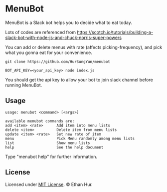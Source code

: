 # MenuBot

MenuBot is a Slack bot helps you to decide what to eat today.

Lots of codes are referenced from https://scotch.io/tutorials/building-a-slack-bot-with-node-js-and-chuck-norris-super-powers

You can add or delete menus with rate (affects picking-frequency), and pick what you gonna eat for your convenience.

```
git clone https://github.com/HurSungYun/menubot

BOT_API_KEY=<your_api_key> node index.js

```

You should get the api key to allow your bot to join slack channel before running MenuBot. 

## Usage

```
usage: menubot <command> [<args>]

available menubot commands are:
add <item> <rate>      Add item into menu lists
delete <item>          Delete item from menu lists
update <item> <rate>   Set new rate of item
menu                   Pick Menu randomly among menu lists
list                   Show menu lists
help                   See the help document

```

Type "menubot help" for further information.

## License

Licensed under [MIT License](LICENSE). © Ethan Hur.
